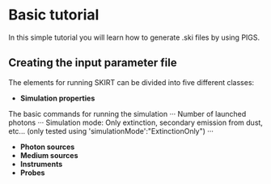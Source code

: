 # Basic tutorial

In this simple tutorial you will learn how to generate .ski files by using PIGS. 

## Creating the input parameter file

The elements for running SKIRT can be divided into five different classes:

- **Simulation properties**

The basic commands for running the simulation
··· Number of launched photons 
··· Simulation mode: Only extinction, secondary emission from dust, etc... (only tested using 'simulationMode':"ExtinctionOnly")
···

- **Photon sources**
- **Medium sources**
- **Instruments**
- **Probes**
